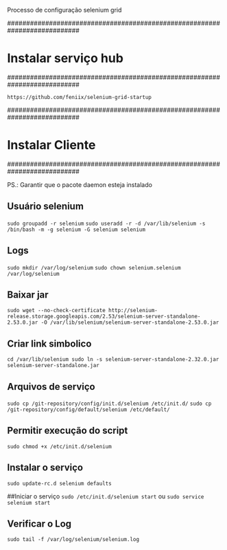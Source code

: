 Processo de configuração selenium grid

###########################################################################
# Instalar serviço hub                                                    #
###########################################################################

`https://github.com/feniix/selenium-grid-startup`

###########################################################################
# Instalar Cliente                                                        #
###########################################################################

PS.: Garantir que o pacote daemon esteja instalado

## Usuário selenium
`sudo groupadd -r selenium`
`sudo useradd -r -d /var/lib/selenium -s /bin/bash -m -g selenium -G selenium selenium`

## Logs
`sudo mkdir /var/log/selenium`
`sudo chown selenium.selenium /var/log/selenium`

## Baixar jar
`sudo wget --no-check-certificate http://selenium-release.storage.googleapis.com/2.53/selenium-server-standalone-2.53.0.jar -O /var/lib/selenium/selenium-server-standalone-2.53.0.jar`

## Criar link simbolico
`cd /var/lib/selenium
sudo ln -s selenium-server-standalone-2.32.0.jar selenium-server-standalone.jar`

## Arquivos de serviço
`sudo cp /git-repository/config/init.d/selenium /etc/init.d/`
`sudo cp /git-repository/config/default/selenium /etc/default/`

## Permitir execução do script
`sudo chmod +x /etc/init.d/selenium`

## Instalar o serviço
`sudo update-rc.d selenium defaults`

##Iniciar o serviço
`sudo /etc/init.d/selenium start`
ou
`sudo service selenium start`

## Verificar o Log
`sudo tail -f /var/log/selenium/selenium.log`